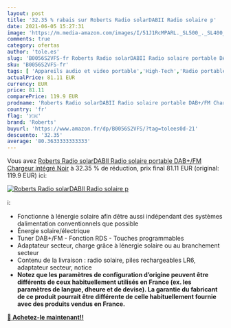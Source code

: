 ```yaml
---
layout: post
title: '32.35 % rabais sur Roberts Radio solarDABII Radio solaire p'
date: 2021-06-05 15:27:31
image: 'https://m.media-amazon.com/images/I/51J1RcMPARL._SL500_._SL400_.jpg'
comments: true
category: ofertas
author: 'tole.es'
slug: 'B0056S2VFS-fr Roberts Radio solarDABII Radio solaire portable DAB+/FM...'
sku: 'B0056S2VFS-fr'
tags: [ 'Appareils audio et video portable','High-Tech','Radio portables','roberts', ]
actualPrice: 81.11 EUR
currency: EUR
price: 81.11
comparePrice: 119.9 EUR
prodname: 'Roberts Radio solarDABII Radio solaire portable DAB+/FM Chargeur intégré Noir'
country: 'fr'
flag: '🇫🇷'
brand: 'Roberts'
buyurl: 'https://www.amazon.fr/dp/B0056S2VFS/?tag=tolees0d-21'
descuento: '32.35'
average: '80.3633333333333'
---
```


Vous avez [Roberts Radio solarDABII Radio solaire portable DAB+/FM Chargeur intégré Noir](https://www.amazon.fr/dp/B0056S2VFS/?tag=tolees0d-21)  à  32.35 % de réduction, prix final  81.11 EUR (original: 119.9 EUR) ici:

[![Roberts Radio solarDABII Radio solaire p](https://m.media-amazon.com/images/I/51J1RcMPARL._SL500_._SL400_.jpg)](https://www.amazon.fr/dp/B0056S2VFS/?tag=tolees0d-21)

ℹ️:

- Fonctionne à lénergie solaire afin dêtre aussi indépendant des systèmes dalimentation conventionnels que possible
- Énergie solaire/électrique
- Tuner DAB+/FM - Fonction RDS - Touches programmables
- Adaptateur secteur, charge grâce à lénergie solaire ou au branchement secteur
- Contenu de la livraison : radio solaire, piles rechargeables LR6, adaptateur secteur, notice
- <b>Notez que les paramètres de configuration d’origine peuvent être différents de ceux habituellement utilisés en France (ex. les paramètres de langue, dheure et de devise). La garantie du fabricant de ce produit pourrait être différente de celle habituellement fournie avec des produits vendus en France.

[🛒 Achetez-le maintenant!!](https://www.amazon.fr/dp/B0056S2VFS/?tag=tolees0d-21)
